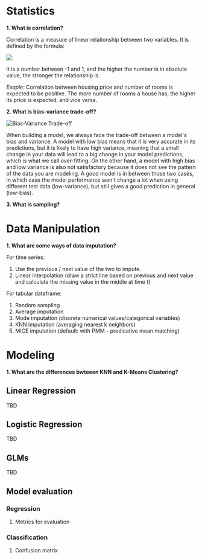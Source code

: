 # Statistics
**1. What is correlation?**

Correlation is a measure of linear relationship between two variables. It is defined by the formula:

<img src="https://latex.codecogs.com/gif.latex?\rho_{X,Y}=Corr(X,Y)=\frac{Cov(X,Y)}{\sigma_X\sigma_Y}=\frac{E(X-\mu_X)(Y-\mu_Y)}{\sigma_X\sigma_Y}" /> 

It is a number between -1 and 1, and the higher the number is in absolute value, the stronger the relationship is. 

_Exaple_:
Correlation between housing price and number of rooms is expected to be positive. The more number of rooms a house has, the higher its price is expected, and vice versa.

**2. What is bias-variance trade-off?**

![Bias-Variance Trade-off](https://miro.medium.com/max/1050/1*9hPX9pAO3jqLrzt0IE3JzA.png)

When building a model, we always face the trade-off between a model's bias and variance. A model with low bias means that it is very accurate in its predictions, but it is likely to have high variance, meaning that a small change in your data will lead to a big change in your model predictions, which is what we call over-fitting. On the other hand, a model with high bias and low variance is also not satisfactory because it does not see the pattern of the data you are modeling. A good model is in between those two cases, in which case the model performance won't change a lot when using different test data (low-variance), but still gives a good prediction in general (low-bias).

**3. What is sampling?**

# Data Manipulation
**1. What are some ways of data imputation?**

For time series:

1. Use the previous / next value of the two to impute.
2. Linear interpolation (draw a strict line based on previous and next value and calculate the missing value in the middle at time t)

For tabular dataframe:

1. Random sampling
2. Average imputation
3. Mode imputation (discrete numerical values/categorical variables)
4. KNN imputation (averaging nearest k neighbors)
5. MICE imputation (default: with PMM - predicative mean matching)

# Modeling
**1. What are the differences bwteeen KNN and K-Means Clustering?**

## Linear Regression
TBD
## Logistic Regression
TBD
## GLMs
TBD
## Model evaluation
### Regression
1. Metrics for evaluation
### Classification
1. Confusion matrix

